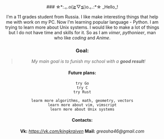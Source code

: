 <center>
###  ☆*:.｡.o(≧▽≦)o.｡.:*☆ _Hello_!


I'm a 11 grades  student from Russia. I like make interesting things that 
help me with work on my PC. Now I'm learning popular language - Python. 
I am trying to learn more about Unix systems. I would like to make
a lot of things but I do not have time and skills for it. So as I am 
_vimer_, _pythonieer_, man who like _coding_ and _Anime_. 



### Goal:
>_My main goal is to funish my school with a **good result**!_


#### Future plans:

    try Go
    try C
    try Rust

    learm more algorithms, math, geometry, vectors
    learn more about vim, vimscript
    learn more about Unix systems


#### Contacts:

**Vk:** _https://vk.com/kingkraiven_
**Mail:** _greasha46@gmail.com_

</center>
